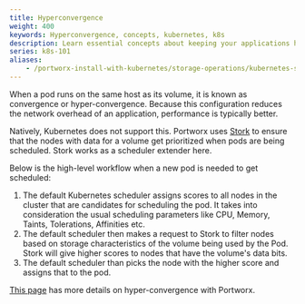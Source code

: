 ```yaml
---
title: Hyperconvergence
weight: 400
keywords: Hyperconvergence, concepts, kubernetes, k8s
description: Learn essential concepts about keeping your applications hyperconverged with their data
series: k8s-101
aliases:
    - /portworx-install-with-kubernetes/storage-operations/kubernetes-storage-101/hyperconvergence/
---
```

When a pod runs on the same host as its volume, it is known as convergence or hyper-convergence. Because this configuration reduces the network overhead of an application, performance is typically better.

Natively, Kubernetes does not support this. Portworx uses [Stork](https://github.com/libopenstorage/stork) to ensure that the nodes with data for a volume get prioritized when pods are being scheduled. Stork works as a scheduler extender here.

Below is the high-level workflow when a new pod is needed to get scheduled:

1. The default Kubernetes scheduler assigns scores to all nodes in the cluster that are candidates for scheduling the pod. It takes into consideration the usual scheduling parameters like CPU, Memory, Taints, Tolerations, Affinities etc.
2. The default scheduler then makes a request to Stork to filter nodes based on storage characteristics of the volume being used by the Pod. Stork will give higher scores to nodes that have the volume's data bits.
3. The default scheduler than picks the node with the higher score and assigns that to the pod.

[This page](/operations/operate-kubernetes/storage-operations/hyperconvergence/) has more details on hyper-convergence with Portworx.
